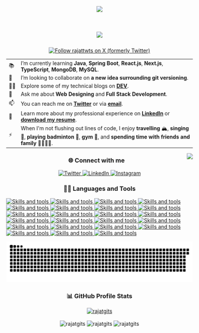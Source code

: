<div align="center">
  <img src="https://capsule-render.vercel.app/api?type=waving&height=280&color=gradient&text=Hi%20there,%20I'm%20Rajat%20🐼&fontSize=50&animation=fadeIn">
</div>

<h1 align="center">
  <a href="https://github.com/DenverCoder1/readme-typing-svg">
    <img src="https://readme-typing-svg.demolab.com?font=IBM+Plex+Sans&weight=600&size=28&pause=1000&color=FFFFFF&center=true&vCenter=true&width=435&lines=Welcome+to+my+GitHub+Profile!;I'm+a+Full+Stack+Developer" />
  </a>
</h1>

<div align="center">
    <a href="https://twitter.com/rajattwts" target="blank"><img src="https://img.shields.io/twitter/follow/rajattwts?style=social&logo=x" alt="Follow rajattwts on X (formerly Twitter)" /></a>
</div>

<table border="0">
    <!-- <tr>
        <td>👔</td>
        <td>I’m currently employed at <b><a href="https://www.servicenow.com/" target="_blank">ServiceNow at Hyderabad</a></b>.</td>
    </tr> -->
    <tr>
        <td>📚</td>
        <td>I’m currently learning <b>Java</b>, <b>Spring Boot</b>, <b>React.js</b>, <b>Next.js</b>, <b>TypeScript</b>, <b>MongoDB</b>, <b>MySQL</b>.</td>
    </tr>
    <tr>
        <td>👯</td>
        <td>I’m looking to collaborate on <b>a new idea surrounding git versioning</b>.</td>
    </tr>
    <tr>
        <td>✍🏻</td>
        <td>Explore some of my technical blogs on <b><a href="https://dev.to/rajatblogs/" target="_blank">DEV</a></b>.</td>
    </tr>
    <tr>
        <td>💬</td>
        <td>Ask me about <b>Web Designing</b> and <b>Full Stack Development</b>.</td>
    </tr>
    <tr>
        <td>📫</td>
        <td>You can reach me on <b><a href="https://twitter.com/rajattwts" target="_blank">Twitter</a></b> or via <b><a href="mailto:rajatrajemails@gmail.com" target="_blank">email</a></b>.</td>
    </tr>
    <tr>
        <td>📄</td>
        <td>Learn more about my professional experience on <b><a href="https://www.linkedin.com/in/rajatlinks" target="_blank">LinkedIn</a></b> or <b><a href="https://github.com/rajatgits/rajatgits/raw/master/Rajat_Raj_Resume.pdf">download my resume</a></b>.</td>
    </tr>
    <tr>
        <td>⚡</td>
        <td>When I'm not flushing out lines of code, I enjoy <b>travelling</b> 🏔, <b>singing</b> 🎤, <b>playing badminton</b> 🏸, <b>gym</b> 💪, and <b>spending time with friends and family</b> 👨‍👩‍👧‍👦.</td>
    </tr>
</table>

<div>
    <img align="right" src="https://i.gifer.com/DVYt.gif">
</div>

<div>
    <h3 align="center">🌐 Connect with me</h3>
    <p align="center">
        <a href="https://twitter.com/rajattwts" target="blank"">
            <img src="https://skillicons.dev/icons?i=twitter" alt="Twitter"/>
        </a>
        <a href="https://linkedin.com/in/rajatlinks" target="blank">
            <img src="https://skillicons.dev/icons?i=linkedin" alt="LinkedIn"/>
        </a>
        <a href="https://instagram.com/rajat.igs" target="blank"">
            <img src="https://skillicons.dev/icons?i=instagram" alt="Instagram"/>
        </a>
    </p>
    <h3 align="center">👨‍💻 Languages and Tools</h3>
    <p align="left">
        <a href="https://skillicons.dev">
            <img src="https://skillicons.dev/icons?i=java" alt="Skills and tools"/>
            <img src="https://skillicons.dev/icons?i=html" alt="Skills and tools"/>
            <img src="https://skillicons.dev/icons?i=css" alt="Skills and tools"/>
            <img src="https://skillicons.dev/icons?i=tailwindcss" alt="Skills and tools"/>
            <img src="https://skillicons.dev/icons?i=sass" alt="Skills and tools"/>
            <img src="https://skillicons.dev/icons?i=javascript" alt="Skills and tools"/>
            <img src="https://skillicons.dev/icons?i=typescript" alt="Skills and tools"/>
            <img src="https://skillicons.dev/icons?i=spring" alt="Skills and tools"/>
            <img src="https://skillicons.dev/icons?i=maven" alt="Skills and tools"/>
            <img src="https://skillicons.dev/icons?i=react" alt="Skills and tools"/>
            <img src="https://skillicons.dev/icons?i=redux" alt="Skills and tools"/>
            <img src="https://skillicons.dev/icons?i=nextjs" alt="Skills and tools"/>
            <img src="https://skillicons.dev/icons?i=docker" alt="Skills and tools"/>
            <img src="https://skillicons.dev/icons?i=git" alt="Skills and tools"/>
            <img src="https://skillicons.dev/icons?i=github" alt="Skills and tools"/>
            <img src="https://skillicons.dev/icons?i=mongodb" alt="Skills and tools"/>
            <img src="https://skillicons.dev/icons?i=mysql" alt="Skills and tools"/>
            <img src="https://skillicons.dev/icons?i=prisma" alt="Skills and tools"/>
            <img src="https://skillicons.dev/icons?i=expressjs" alt="Skills and tools"/>
            <img src="https://skillicons.dev/icons?i=gcp" alt="Skills and tools"/>
            <img src="https://skillicons.dev/icons?i=vscode" alt="Skills and tools"/>
            <img src="https://skillicons.dev/icons?i=idea" alt="Skills and tools"/>
            <img src="https://skillicons.dev/icons?i=vercel" alt="Skills and tools"/> 
        </a>
    </p>
</div>
    
<picture>
  <source media="(prefers-color-scheme: dark)" srcset="https://raw.githubusercontent.com/rajatgits/rajatgits/output/github-contribution-grid-snake-dark.svg">
  <source media="(prefers-color-scheme: light)" srcset="https://raw.githubusercontent.com/rajatgits/rajatgits/output/github-contribution-grid-snake.svg">
  <img alt="github contribution grid snake animation" src="https://raw.githubusercontent.com/rajatgits/rajatgits/output/github-contribution-grid-snake.svg">
</picture>

<h3 align="center">📊 GitHub Profile Stats</h3>
<div align="center">
    <a href="#">
        <img src="https://komarev.com/ghpvc/?username=rajatgits&label=Profile%20views&color=0e75b6&style=flat" alt="rajatgits" />
    </a>
</div>&nbsp;<br />

<div align="center">
 <img src="https://github-readme-stats.vercel.app/api/top-langs?username=rajatgits&show_icons=true&locale=en&layout=compact&theme=dracula&hide_border=true" alt="rajatgits" width="33%" height="100px"/> 
 <img src="https://github-readme-stats.vercel.app/api?username=rajatgits&show_icons=true&locale=en&theme=dracula&hide_border=true" alt="rajatgits" width="33%" height="100px"/>  
 <img src="https://github-readme-streak-stats.herokuapp.com/?user=rajatgits&theme=dracula&hide_border=true" alt="rajatgits" width="33%" height="100px"/>
</div>
